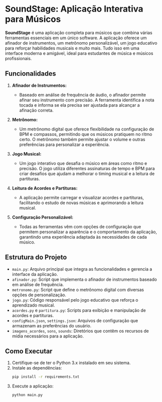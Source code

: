 # SoundStage: Aplicação Interativa para Músicos

**SoundStage** é uma aplicação completa para músicos que combina várias ferramentas essenciais em um único software. A aplicação oferece um afinador de instrumentos, um metrônomo personalizável, um jogo educativo para reforçar habilidades musicais e muito mais. Tudo isso em uma interface moderna e amigável, ideal para estudantes de música e músicos profissionais.

## Funcionalidades

1. **Afinador de Instrumentos:**
   - Baseado em análise de frequência de áudio, o afinador permite afinar seu instrumento com precisão. A ferramenta identifica a nota tocada e informa se ela precisa ser ajustada para alcançar a afinação correta.

2. **Metrônomo:**
   - Um metrônomo digital que oferece flexibilidade na configuração de BPM e compassos, permitindo que os músicos pratiquem no ritmo certo. O metrônomo também permite ajustar o volume e outras preferências para personalizar a experiência.

3. **Jogo Musical:**
   - Um jogo interativo que desafia o músico em áreas como ritmo e precisão. O jogo utiliza diferentes assinaturas de tempo e BPM para criar desafios que ajudam a melhorar o timing musical e a leitura de partituras.

4. **Leitura de Acordes e Partituras:**
   - A aplicação permite carregar e visualizar acordes e partituras, facilitando o estudo de novas músicas e aprimorando a leitura musical.

5. **Configuração Personalizável:**
   - Todas as ferramentas vêm com opções de configuração que permitem personalizar a aparência e o comportamento da aplicação, garantindo uma experiência adaptada às necessidades de cada músico.

## Estrutura do Projeto

- `main.py`: Arquivo principal que integra as funcionalidades e gerencia a interface da aplicação.
- `afinador.py`: Script que implementa o afinador de instrumentos baseado em análise de frequência.
- `metronomo.py`: Script que define o metrônomo digital com diversas opções de personalização.
- `jogo.py`: Código responsável pelo jogo educativo que reforça o aprendizado musical.
- `acordes.py` e `partitura.py`: Scripts para exibição e manipulação de acordes e partituras.
- `configMain.json`, `settings.json`: Arquivos de configuração que armazenam as preferências do usuário.
- `imagens_acordes`, `sons`, `sounds`: Diretórios que contêm os recursos de mídia necessários para a aplicação.

## Como Executar

1. Certifique-se de ter o Python 3.x instalado em seu sistema.
2. Instale as dependências:
    ```bash
    pip install -r requirements.txt
    ```
3. Execute a aplicação:
    ```bash
    python main.py
    ```
